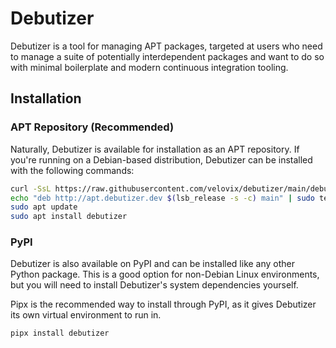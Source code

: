# Debutizer

Debutizer is a tool for managing APT packages, targeted at users who need to
manage a suite of potentially interdependent packages and want to do so with
minimal boilerplate and modern continuous integration tooling.

## Installation

### APT Repository (Recommended)

Naturally, Debutizer is available for installation as an APT repository. If
you're running on a Debian-based distribution, Debutizer can be installed with
the following commands:

```bash
curl -SsL https://raw.githubusercontent.com/velovix/debutizer/main/debutizer.key | sudo apt-key add -
echo "deb http://apt.debutizer.dev $(lsb_release -s -c) main" | sudo tee /etc/apt/sources.list.d/debutizer.list
sudo apt update
sudo apt install debutizer
```

### PyPI

Debutizer is also available on PyPI and can be installed like any other Python
package. This is a good option for non-Debian Linux environments, but you will
need to install Debutizer's system dependencies yourself.

Pipx is the recommended way to install through PyPI, as it gives Debutizer its
own virtual environment to run in.

```
pipx install debutizer
```
